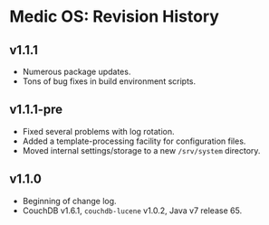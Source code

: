 
Medic OS: Revision History
==========================

v1.1.1
------

* Numerous package updates.
* Tons of bug fixes in build environment scripts.

v1.1.1-pre
----------

* Fixed several problems with log rotation.
* Added a template-processing facility for configuration files.
* Moved internal settings/storage to a new `/srv/system` directory.

v1.1.0
------

* Beginning of change log.
* CouchDB v1.6.1, `couchdb-lucene` v1.0.2, Java v7 release 65.

